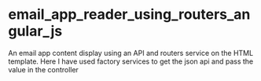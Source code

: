 # email_app_reader_using_routers_angular_js
An email app content display using an API and routers service on the HTML template. Here I have used factory services to get the json api and pass the value in the controller
